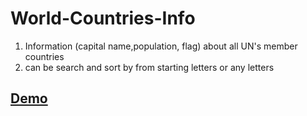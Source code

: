 # World-Countries-Info
1. Information (capital name,population, flag) about all UN's member countries
2. can be search and sort by from starting letters or any letters 


## [Demo](https://moscuet.github.io/World-Countries-Info/)
